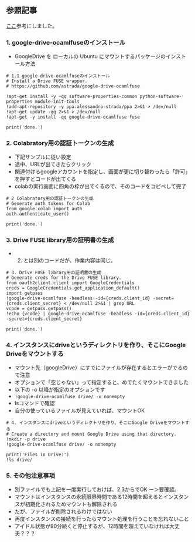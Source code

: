 ## 参照記事
[ここ](https://uepon.hatenadiary.com/entry/2018/03/21/180329)参考にしました。

### 1. google-drive-ocamlfuseのインストール
* GoogleDrive を ローカルの Ubuntu にマウントするパッケージのインストール方法
```
# 1.1 google-drive-ocamlfuseのインストール
# Install a Drive FUSE wrapper.
# https://github.com/astrada/google-drive-ocamlfuse

!apt-get install -y -qq software-properties-common python-software-properties module-init-tools
!add-apt-repository -y ppa:alessandro-strada/ppa 2>&1 > /dev/null
!apt-get update -qq 2>&1 > /dev/null
!apt-get -y install -qq google-drive-ocamlfuse fuse

print('done.')
```

### 2. Colabratory用の認証トークンの生成
* 下記サンプルに従い設定
* 途中、URLが出てきたらクリック
* 関連付けるgoogleアカウントを指定し、画面が更に切り替わったら「許可」を押すとコードが出てくる
* colabの実行画面に四角の枠が出てくるので、そのコードをコピペして完了
```
# 2 Colabratory用の認証トークンの生成
# Generate auth tokens for Colab
from google.colab import auth
auth.authenticate_user()

print('done.')
```

### 3. Drive FUSE library用の証明書の生成
* 2. とは別のコードだが、作業内容は同じ。
```
# 3. Drive FUSE library用の証明書の生成
# Generate creds for the Drive FUSE library.
from oauth2client.client import GoogleCredentials
creds = GoogleCredentials.get_application_default()
import getpass
!google-drive-ocamlfuse -headless -id={creds.client_id} -secret={creds.client_secret} < /dev/null 2>&1 | grep URL
vcode = getpass.getpass()
!echo {vcode} | google-drive-ocamlfuse -headless -id={creds.client_id} -secret={creds.client_secret}

print('done.')
```

### 4. インスタンスにdriveというディレクトリを作り、そこにGoogle Driveをマウントする
* マウント先（googleDrive）にすでにファイルが存在するとエラーがでるので注意
* オプションで「空じゃない」って指定すると、めでたくマウントできました
* 以下の -o 以降が指定のオプションです
* `!google-drive-ocamlfuse drive/ -o nonempty`
* lsコマンドで確認
* 自分の使っているファイルが見えていれば、マウントOK
```
# 4. インスタンスにdriveというディレクトリを作り、そこにGoogle Driveをマウントする
# Create a directory and mount Google Drive using that directory.
!mkdir -p drive
!google-drive-ocamlfuse drive/ -o nonempty

print('Files in Drive:')
!ls drive/
```

### 5. その他注意事項
* 別ファイルでも上記を一度実行しておけば、2.3からでOK ー＞要確認。
* マウントはインスタンスの永続限界時間である12時間を超えるとインスタンスが初期化されるためマウントも解除される
* だが、ファイルが削除されるわけではない
* 再度インスタンスの接続を行ったらマウント処理を行うことを忘れないこと
* アイドル状態が90分続くと停止するが、12時間を超えていなければ大丈夫？？？
